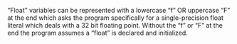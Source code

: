 “Float” variables can be represented with a lowercase “f” OR uppercase “F” at the end which asks the program specifically for a single-precision float literal which deals with a 32 bit floating point. Without the “f” or “F” at the end the program assumes a “float” is declared and initialized.

